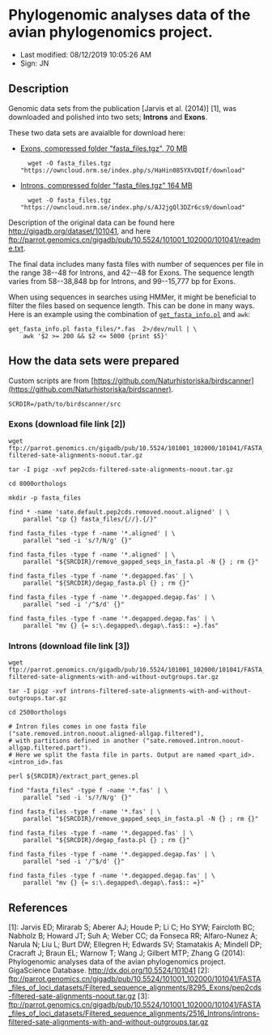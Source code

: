 # Phylogenomic analyses data of the avian phylogenomics project.

- Last modified: 08/12/2019 10:05:26 AM
- Sign: JN

## Description

Genomic data sets from the publication [Jarvis et al. (2014)] [1], was downloaded and
polished into two sets; **Introns** and **Exons**.

These two data sets are avaialble for download here:

- [Exons, compressed folder "fasta_files.tgz", 70 MB](https://owncloud.nrm.se/index.php/s/HaHin085YXvDQIf)

        wget -O fasta_files.tgz "https://owncloud.nrm.se/index.php/s/HaHin085YXvDQIf/download"

- [Introns, compressed folder "fasta_files.tgz" 164 MB](https://owncloud.nrm.se/index.php/s/AJ2jgQl3DZr6cs9)

        wget -O fasta_files.tgz "https://owncloud.nrm.se/index.php/s/AJ2jgQl3DZr6cs9/download"


Description of the original data can be found here <http://gigadb.org/dataset/101041>,
and here <ftp://parrot.genomics.cn/gigadb/pub/10.5524/101001_102000/101041/readme.txt>.

The final data includes many fasta files with number of sequences per file in
the range 38--48 for Introns, and 42--48 for Exons. The sequence length varies
from 58--38,848 bp for Introns, and 99--15,777 bp for Exons.

When using sequences in searches using HMMer, it might be beneficial to filter
the files based on sequence length. This can be done in many ways. Here is an
example using the combination of
[`get_fasta_info.pl`](https://github.com/nylander/get_fasta_info)
and `awk`:

    get_fasta_info.pl fasta_files/*.fas  2>/dev/null | \
        awk '$2 >= 200 && $2 <= 5000 {print $5}'


## How the data sets were prepared

Custom scripts are from [https://github.com/Naturhistoriska/birdscanner](https://github.com/Naturhistoriska/birdscanner).

    SCRDIR=/path/to/birdscanner/src

### Exons (download file link [2])

    wget ftp://parrot.genomics.cn/gigadb/pub/10.5524/101001_102000/101041/FASTA_files_of_loci_datasets/Filtered_sequence_alignments/8295_Exons/pep2cds-filtered-sate-alignments-noout.tar.gz

    tar -I pigz -xvf pep2cds-filtered-sate-alignments-noout.tar.gz

    cd 8000orthologs

    mkdir -p fasta_files

    find * -name 'sate.default.pep2cds.removed.noout.aligned' | \
        parallel "cp {} fasta_files/{//}.{/}"

    find fasta_files -type f -name '*.aligned' | \
        parallel "sed -i 's/?/N/g' {}"

    find fasta_files -type f -name '*.aligned' | \
        parallel "${SRCDIR}/remove_gapped_seqs_in_fasta.pl -N {} ; rm {}"

    find fasta_files -type f -name '*.degapped.fas' | \
        parallel "${SRCDIR}/degap_fasta.pl {} ; rm {}"

    find fasta_files -type f -name '*.degapped.degap.fas' | \
        parallel "sed -i '/^$/d' {}"

    find fasta_files -type f -name '*.degapped.degap.fas' | \
        parallel "mv {} {= s:\.degapped\.degap\.fas$:: =}.fas"


### Introns (download file link [3])

    wget ftp://parrot.genomics.cn/gigadb/pub/10.5524/101001_102000/101041/FASTA_files_of_loci_datasets/Filtered_sequence_alignments/2516_Introns/introns-filtered-sate-alignments-with-and-without-outgroups.tar.gz

    tar -I pigz -xvf introns-filtered-sate-alignments-with-and-without-outgroups.tar.gz

    cd 2500orthologs

    # Intron files comes in one fasta file ("sate.removed.intron.noout.aligned-allgap.filtered"),
    # with partitions defined in another ("sate.removed.intron.noout-allgap.filtered.part").
    # Here we split the fasta file in parts. Output are named <part_id>.<intron_id>.fas

    perl ${SRCDIR}/extract_part_genes.pl
 
    find "fasta_files" -type f -name '*.fas' | \
        parallel "sed -i 's/?/N/g' {}"

    find fasta_files -type f -name '*.fas' | \
        parallel "${SRCDIR}/remove_gapped_seqs_in_fasta.pl -N {} ; rm {}"

    find fasta_files -type f -name '*.degapped.fas' | \
        parallel "${SRCDIR}/degap_fasta.pl {} ; rm {}"

    find fasta_files -type f -name '*.degapped.degap.fas' | \
        parallel "sed -i '/^$/d' {}"
    
    find fasta_files -type f -name '*.degapped.degap.fas' | \
        parallel "mv {} {= s:\.degapped\.degap\.fas$:: =}"


## References

[1]: Jarvis ED; Mirarab S; Aberer AJ; Houde P; Li C; Ho SYW; Faircloth BC; Nabholz B; Howard JT; Suh A; Weber CC; da Fonseca RR; Alfaro-Nunez A; Narula N; Liu L; Burt DW; Ellegren H; Edwards SV; Stamatakis A; Mindell DP; Cracraft J; Braun EL; Warnow T; Wang J; Gilbert MTP; Zhang G (2014): Phylogenomic analyses data of the avian phylogenomics project. GigaScience Database. <http://dx.doi.org/10.5524/101041>
[2]: <ftp://parrot.genomics.cn/gigadb/pub/10.5524/101001_102000/101041/FASTA_files_of_loci_datasets/Filtered_sequence_alignments/8295_Exons/pep2cds-filtered-sate-alignments-noout.tar.gz>
[3]: <ftp://parrot.genomics.cn/gigadb/pub/10.5524/101001_102000/101041/FASTA_files_of_loci_datasets/Filtered_sequence_alignments/2516_Introns/introns-filtered-sate-alignments-with-and-without-outgroups.tar.gz>
